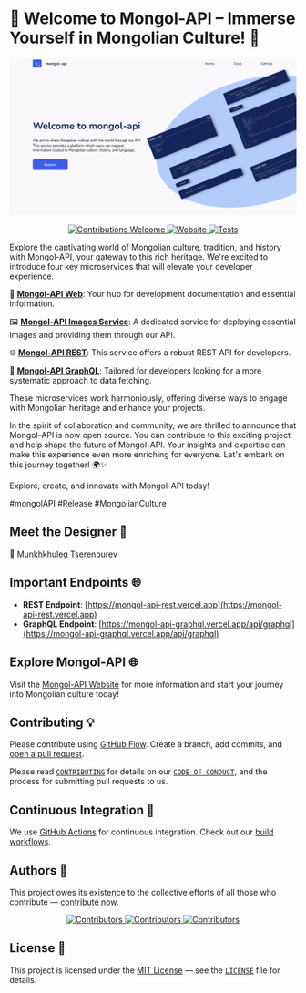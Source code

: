 <p align="center">
  <h1>🚀 Welcome to Mongol-API – Immerse Yourself in Mongolian Culture! 🌟</h1>
</p>

![mongol-api](api.png)

<p align="center">
  <a href="CONTRIBUTING.md">
    <img src="https://img.shields.io/badge/contributions-welcome-brightgreen?logo=github" alt="Contributions Welcome">
  </a>
  <a href="https://mongol-api.vercel.app/">
    <img src="https://img.shields.io/website?url=https%3A%2F%2Fhoppscotch.io&logo=hoppscotch" alt="Website">
  </a>
  <a href="https://github.com/TRIE-Tech/mongol-api/actions">
    <img src="https://github.com/hoppscotch/hoppscotch/actions/workflows/tests.yml/badge.svg" alt="Tests">
  </a>
</p>

Explore the captivating world of Mongolian culture, tradition, and history with Mongol-API, your gateway to this rich heritage. We're excited to introduce four key microservices that will elevate your developer experience.

🔗 [**Mongol-API Web**](https://mongol-api.vercel.app/): Your hub for development documentation and essential information.

🖼️ [**Mongol-API Images Service**](https://image-service-kappa.vercel.app): A dedicated service for deploying essential images and providing them through our API.

🌐 [**Mongol-API REST**](https://mongol-api-rest.vercel.app): This service offers a robust REST API for developers.

🚀 [**Mongol-API GraphQL**](https://mongol-api-graphql.vercel.app/api/graphql): Tailored for developers looking for a more systematic approach to data fetching.

These microservices work harmoniously, offering diverse ways to engage with Mongolian heritage and enhance your projects.

In the spirit of collaboration and community, we are thrilled to announce that Mongol-API is now open source. You can contribute to this exciting project and help shape the future of Mongol-API. Your insights and expertise can make this experience even more enriching for everyone. Let's embark on this journey together! 🌍✨

Explore, create, and innovate with Mongol-API today!

#mongolAPI #Release #MongolianCulture

## Meet the Designer 🎨

🎨 [Munkhkhuleg Tserenpurev](https://www.linkedin.com/in/munkhkhuleg-tserenpurev)

## Important Endpoints 🌐

- **REST Endpoint**: [https://mongol-api-rest.vercel.app](https://mongol-api-rest.vercel.app)
- **GraphQL Endpoint**: [https://mongol-api-graphql.vercel.app/api/graphql](https://mongol-api-graphql.vercel.app/api/graphql)

## Explore Mongol-API 🌐

Visit the [Mongol-API Website](https://mongol-api.vercel.app) for more information and start your journey into Mongolian culture today!

## **Contributing** 💡

Please contribute using [GitHub Flow](https://guides.github.com/introduction/flow). Create a branch, add commits, and [open a pull request](https://github.com/TRIE-Tech/mongol-api/compare).

Please read [`CONTRIBUTING`](CONTRIBUTING.md) for details on our [`CODE OF CONDUCT`](CODE_OF_CONDUCT.md), and the process for submitting pull requests to us.

## **Continuous Integration** 🔄

We use [GitHub Actions](https://github.com/features/actions) for continuous integration. Check out our [build workflows](https://github.com/TRIE-Tech/mongol-api/actions).

## **Authors** 📝

This project owes its existence to the collective efforts of all those who contribute — [contribute now](CONTRIBUTING.md).

<div align="center">
  <a href="https://github.com/TRIE-Tech/mongol-api/graphs/contributors">
  <img src="https://scontent-sea1-1.xx.fbcdn.net/v/t1.18169-9/1012330_589064904457832_88542895_n.jpg?_nc_cat=101&ccb=1-7&_nc_sid=7a1959&_nc_ohc=Tb9VCMVNIaUAX_ZF90L&_nc_ht=scontent-sea1-1.xx&oh=00_AfCVnA6LZirQ9c_S-wjiXxbPQvzSswuTFbB0qXrZh5JJeQ&oe=6562CC4D"
      alt="Contributors"
      width="100px"
      height="100px" />
  <img src="https://avatars.githubusercontent.com/u/91991743?v=4"
      alt="Contributors"
      width="100px"
      height="100px" />
  <img src="https://media.licdn.com/dms/image/C5603AQFGYZVOBYr9VA/profile-displayphoto-shrink_800_800/0/1625131336529?e=1703721600&v=beta&t=mS765cfhFdNrCRoylMYljHd1gDmDM1bIPf-eugY0xwU"
      alt="Contributors"
      width="100px"
      height="100px" />
  </a>
</div>

## **License** 📜

This project is licensed under the [MIT License](https://opensource.org/licenses/MIT) — see the [`LICENSE`](LICENSE) file for details.
